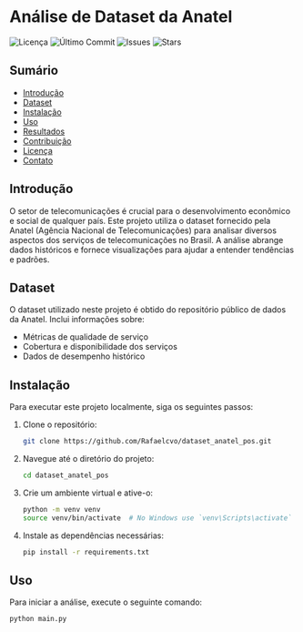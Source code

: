 # Análise de Dataset da Anatel

![Licença](https://img.shields.io/github/license/Rafaelcvo/dataset_anatel_pos)
![Último Commit](https://img.shields.io/github/last-commit/Rafaelcvo/dataset_anatel_pos)
![Issues](https://img.shields.io/github/issues/Rafaelcvo/dataset_anatel_pos)
![Stars](https://img.shields.io/github/stars/Rafaelcvo/dataset_anatel_pos)

## Sumário

- [Introdução](#introdução)
- [Dataset](#dataset)
- [Instalação](#instalação)
- [Uso](#uso)
- [Resultados](#resultados)
- [Contribuição](#contribuição)
- [Licença](#licença)
- [Contato](#contato)

## Introdução

O setor de telecomunicações é crucial para o desenvolvimento econômico e social de qualquer país. Este projeto utiliza o dataset fornecido pela Anatel (Agência Nacional de Telecomunicações) para analisar diversos aspectos dos serviços de telecomunicações no Brasil. A análise abrange dados históricos e fornece visualizações para ajudar a entender tendências e padrões.

## Dataset

O dataset utilizado neste projeto é obtido do repositório público de dados da Anatel. Inclui informações sobre:

- Métricas de qualidade de serviço
- Cobertura e disponibilidade dos serviços
- Dados de desempenho histórico

## Instalação

Para executar este projeto localmente, siga os seguintes passos:

1. Clone o repositório:
    ```bash
    git clone https://github.com/Rafaelcvo/dataset_anatel_pos.git
    ```

2. Navegue até o diretório do projeto:
    ```bash
    cd dataset_anatel_pos
    ```

3. Crie um ambiente virtual e ative-o:
    ```bash
    python -m venv venv
    source venv/bin/activate  # No Windows use `venv\Scripts\activate`
    ```

4. Instale as dependências necessárias:
    ```bash
    pip install -r requirements.txt
    ```

## Uso

Para iniciar a análise, execute o seguinte comando:
```bash
python main.py
